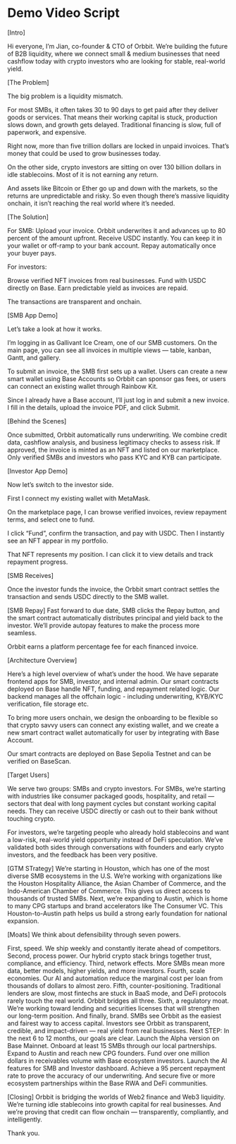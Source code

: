 # Demo Video Script

[Intro]

Hi everyone, I’m Jian, co-founder & CTO of Orbbit.
We’re building the future of B2B liquidity, where we connect small & medium businesses that need cashflow today with crypto investors who are looking for stable, real-world yield.

[The Problem]

The big problem is a liquidity mismatch.

For most SMBs, it often takes 30 to 90 days to get paid after they deliver goods or services.
That means their working capital is stuck, production slows down, and growth gets delayed.
Traditional financing is slow, full of paperwork, and expensive.

Right now, more than five trillion dollars are locked in unpaid invoices.
That’s money that could be used to grow businesses today.

On the other side, crypto investors are sitting on over 130 billion dollars in idle stablecoins. Most of it is not earning any return.

And assets like Bitcoin or Ether go up and down with the markets, so the returns are unpredictable and risky.
So even though there’s massive liquidity onchain, it isn’t reaching the real world where it’s needed.

[The Solution]

For SMB:
Upload your invoice. Orbbit underwrites it and advances up to 80 percent of the amount upfront.
Receive USDC instantly. You can keep it in your wallet or off-ramp to your bank account.
Repay automatically once your buyer pays.

For investors:

Browse verified NFT invoices from real businesses.
Fund with USDC directly on Base.
Earn predictable yield as invoices are repaid.

The transactions are transparent and onchain.

[SMB App Demo]

Let’s take a look at how it works.

I’m logging in as Gallivant Ice Cream, one of our SMB customers.
On the main page, you can see all invoices in multiple views — table, kanban, Gantt, and gallery.

To submit an invoice, the SMB first sets up a wallet.
Users can create a new smart wallet using Base Accounts so Orbbit can sponsor gas fees,
or users can connect an existing wallet through Rainbow Kit.

Since I already have a Base account, I’ll just log in and submit a new invoice.
I fill in the details, upload the invoice PDF, and click Submit.

[Behind the Scenes]

Once submitted, Orbbit automatically runs underwriting.
We combine credit data, cashflow analysis, and business legitimacy checks to assess risk.
If approved, the invoice is minted as an NFT and listed on our marketplace.
Only verified SMBs and investors who pass KYC and KYB can participate.

[Investor App Demo]

Now let’s switch to the investor side.

First I connect my existing wallet with MetaMask.

On the marketplace page, I can browse verified invoices, review repayment terms, and select one to fund.

I click “Fund”, confirm the transaction, and pay with USDC. Then I instantly see an NFT appear in my portfolio.

That NFT represents my position. I can click it to view details and track repayment progress.

[SMB Receives]

Once the investor funds the invoice, the Orbbit smart contract settles the transaction and sends USDC directly to the SMB wallet.

[SMB Repay]
Fast forward to due date, SMB clicks the Repay button, and the smart contract automatically distributes principal and yield back to the investor. We’ll provide autopay features to make the process more seamless.

Orbbit earns a platform percentage fee for each financed invoice.

[Architecture Overview]

Here’s a high level overview of what’s under the hood.
We have separate frontend apps for SMB, investor, and internal admin.
Our smart contracts deployed on Base handle NFT, funding, and repayment related logic.
Our backend manages all the offchain logic - including underwriting, KYB/KYC verification, file storage etc.

To bring more users onchain, we design the onboarding to be flexible so that crypto savvy users can connect any existing wallet, and we create a new smart contract wallet automatically for user by integrating with Base Account.

Our smart contracts are deployed on Base Sepolia Testnet and can be verified on BaseScan.

[Target Users]

We serve two groups: SMBs and crypto investors.
For SMBs, we’re starting with industries like consumer packaged goods, hospitality, and retail — sectors that deal with long payment cycles but constant working capital needs.
They can receive USDC directly or cash out to their bank without touching crypto.

For investors, we’re targeting people who already hold stablecoins and want a low-risk, real-world yield opportunity instead of DeFi speculation.
We’ve validated both sides through conversations with founders and early crypto investors, and the feedback has been very positive.

[GTM STrategy]
We’re starting in Houston, which has one of the most diverse SMB ecosystems in the U.S.
We’re working with organizations like the Houston Hospitality Alliance, the Asian Chamber of Commerce, and the Indo-American Chamber of Commerce.
This gives us direct access to thousands of trusted SMBs.
Next, we’re expanding to Austin, which is home to many CPG startups and brand accelerators like The Consumer VC.
This Houston-to-Austin path helps us build a strong early foundation for national expansion.

[Moats]
We think about defensibility through seven powers.

First, speed. We ship weekly and constantly iterate ahead of competitors.
Second, process power. Our hybrid crypto stack brings together trust, compliance, and efficiency.
Third, network effects. More SMBs mean more data, better models, higher yields, and more investors.
Fourth, scale economies. Our AI and automation reduce the marginal cost per loan from thousands of dollars to almost zero.
Fifth, counter-positioning. Traditional lenders are slow, most fintechs are stuck in BaaS mode, and DeFi protocols rarely touch the real world. Orbbit bridges all three.
Sixth, a regulatory moat. We’re working toward lending and securities licenses that will strengthen our long-term position.
And finally, brand. SMBs see Orbbit as the easiest and fairest way to access capital.
Investors see Orbbit as transparent, credible, and impact-driven — real yield from real businesses.
Next STEP:
In the next 6 to 12 months, our goals are clear.
Launch the Alpha version on Base Mainnet.
Onboard at least 15 SMBs through our local partnerships.
Expand to Austin and reach new CPG founders.
Fund over one million dollars in receivables volume with Base ecosystem investors.
Launch the AI features for SMB and Investor dashboard.
Achieve a 95 percent repayment rate to prove the accuracy of our underwriting.
And secure five or more ecosystem partnerships within the Base RWA and DeFi communities.

[Closing]
Orbbit is bridging the worlds of Web2 finance and Web3 liquidity.
We’re turning idle stablecoins into growth capital for real businesses.
And we’re proving that credit can flow onchain — transparently, compliantly, and intelligently.

Thank you.
